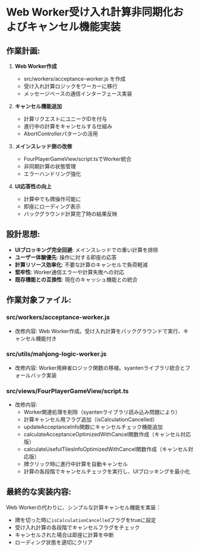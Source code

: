 # Web Worker受け入れ計算非同期化およびキャンセル機能実装

## 作業計画:

1. **Web Worker作成**
   - src/workers/acceptance-worker.js を作成
   - 受け入れ計算ロジックをワーカーに移行
   - メッセージベースの通信インターフェース実装

2. **キャンセル機能追加**
   - 計算リクエストにユニークIDを付与
   - 進行中の計算をキャンセルする仕組み
   - AbortControllerパターンの活用

3. **メインスレッド側の改修**
   - FourPlayerGameView/script.tsでWorker統合
   - 非同期計算の状態管理
   - エラーハンドリング強化

4. **UI応答性の向上**
   - 計算中でも牌操作可能に
   - 即座にローディング表示
   - バックグラウンド計算完了時の結果反映

## 設計思想:

- **UIブロッキング完全回避**: メインスレッドでの重い計算を排除
- **ユーザー体験優先**: 操作に対する即座の応答
- **計算リソース効率化**: 不要な計算のキャンセルで負荷軽減
- **堅牢性**: Worker通信エラーや計算失敗への対応
- **既存機能との互換性**: 現在のキャッシュ機能との統合

## 作業対象ファイル:

### src/workers/acceptance-worker.js
- 改修内容: Web Worker作成。受け入れ計算をバックグラウンドで実行、キャンセル機能付き

### src/utils/mahjong-logic-worker.js  
- 改修内容: Worker用麻雀ロジック関数の移植。syantenライブラリ統合とフォールバック実装

### src/views/FourPlayerGameView/script.ts
- 改修内容: 
  - Worker関連処理を削除（syantenライブラリ読み込み問題により）
  - 計算キャンセル用フラグ追加（isCalculationCancelled）
  - updateAcceptanceInfo関数にキャンセルチェック機能追加
  - calculateAcceptanceOptimizedWithCancel関数作成（キャンセル対応版）
  - calculateUsefulTilesInfoOptimizedWithCancel関数作成（キャンセル対応版）
  - 牌クリック時に進行中計算を自動キャンセル
  - 計算の各段階でキャンセルチェックを実行し、UIブロッキングを最小化

## 最終的な実装内容:

Web Workerの代わりに、シンプルな計算キャンセル機能を実装：
- 牌を切った時に`isCalculationCancelled`フラグをtrueに設定
- 受け入れ計算の各段階でキャンセルフラグをチェック
- キャンセルされた場合は即座に計算を中断
- ローディング状態を適切にクリア